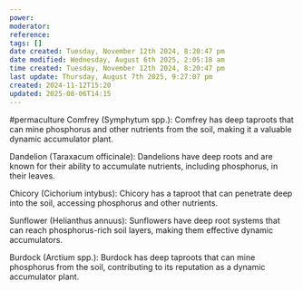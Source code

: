```yaml
---
power: 
moderator: 
reference: 
tags: []
date created: Tuesday, November 12th 2024, 8:20:47 pm
date modified: Wednesday, August 6th 2025, 2:05:18 am
time created: Tuesday, November 12th 2024, 8:20:47 pm
last update: Thursday, August 7th 2025, 9:27:07 pm
created: 2024-11-12T15:20
updated: 2025-08-06T14:15
---
```

#permaculture 
Comfrey (Symphytum spp.): Comfrey has deep taproots that can mine phosphorus and other nutrients from the soil, making it a valuable dynamic accumulator plant.

Dandelion (Taraxacum officinale): Dandelions have deep roots and are known for their ability to accumulate nutrients, including phosphorus, in their leaves.

Chicory (Cichorium intybus): Chicory has a taproot that can penetrate deep into the soil, accessing phosphorus and other nutrients.

Sunflower (Helianthus annuus): Sunflowers have deep root systems that can reach phosphorus-rich soil layers, making them effective dynamic accumulators.

Burdock (Arctium spp.): Burdock has deep taproots that can mine phosphorus from the soil, contributing to its reputation as a dynamic accumulator plant.
